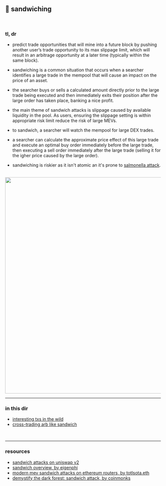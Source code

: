 ## 🥪 sandwiching

<br>

### tl, dr

*  predict trade opportunities that will mine into a future block by pushing another user’s trade opportunity to its max slippage limit, which will result in an arbitrage opportunity at a later time (typically within the same block).

* sandwiching is a common situation that occurs when a searcher identifies a large trade in the mempool that will cause an impact on the price of an asset.

* the searcher buys or sells a calculated amount directly prior to the large trade being executed and then immediately exits their position after the large order has taken place, banking a nice profit.

* the main theme of sandwich attacks is slippage caused by available liquidity in the pool. As users, ensuring the slippage setting is within appropriate risk limit reduce the risk of large MEVs.

* to sandwich, a searcher will watch the mempool for large DEX trades.

* a searcher can calculate the approximate price effect of this large trade and execute an optimal buy order immediately before the large trade, then executing a sell order immediately after the large trade (selling it for the igher price caused by the large order).

* sandwiching is riskier as it isn't atomic an it's prone to [salmonella attack](https://github.co/Defi-Cartel/salmonella).

<br>

<img width="700" src="https://user-images.githubusercontent.com/1130416/196341536-47b22f79-404f-4c55-8091-30a7251adcb1.png">



<br>

---

### in this dir

* [interesting txs in the wild](interesting_examples.md)
* [cross-trading arb like sandwich](cross_trading.md)

<br>

---

### resources

* [sandwich attacks on uniswap v2](https://www.defi-sandwi.ch/)
* [sandwich overview, by eigenphi](https://eigenphi.io/mev/ethereum/sandwich)
* [modern mev sandwich attacks on ethereum routers, by totlsota.eth](https://mirror.xyz/totlsota.eth/9JaNkZ1XQfQD6Y79aLYHC_kb_dSBoJ2JYiag5BuGGM8)
* [demystify the dark forest: sandwich attack, by coinmonks](https://medium.com/coinmonks/demystify-the-dark-forest-on-ethereum-sandwich-attacks-5a3aec9fa33e)


